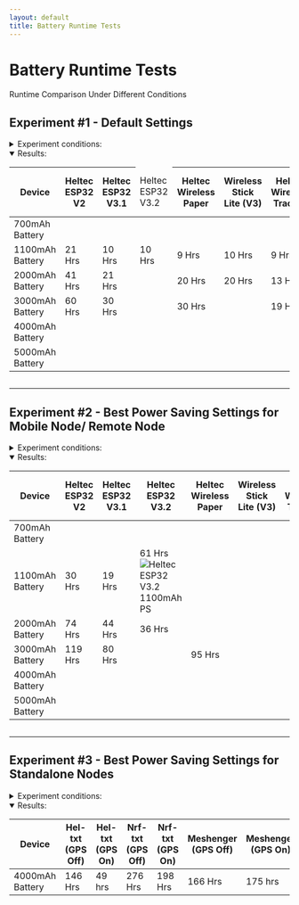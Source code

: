 ```yaml
---
layout: default
title: Battery Runtime Tests
---
```

<html>
<head>
  <title>Battery Runtime Tests</title>
  <script>
    function updateProgress() {
      const startTimes = [
        //{ id: 'progress1', start: new Date('2025-01-07T22:57:00') }, // V3.2 1100mAh
        //<td id="progress1">
        { id: 'progress2', start: new Date('2025-01-07T23:25:00') }, // V3.2 2000mAh
        //<td id="progress2">
        //{ id: 'progress3', start: new Date('2025-01-05T04:03:00') }, // V3.2 3000mAh
        //<td id="progress3">
        //{ id: 'progress4', start: new Date('2025-01-04T00:56:00') }, // Eink HUD
        //<td id="progress4">
        { id: 'progress5', start: new Date('2025-01-08T02:08:00') }, // Heltxt
        //<td id="progress5">
        { id: 'progress6', start: new Date('2025-01-10T13:40:00') }, // Wireless Paper
        //<td id="progress6">
        //{ id: 'progress7', start: new Date('2024-07-11T03:00:00') }, // 
        //{ id: 'progress8', start: new Date('2024-07-09T22:25:00') }, // 
        //{ id: 'progress9', start: new Date('2024-07-07T21:51:00') }  // 
      ];

      const currentDate = new Date();

      startTimes.forEach(item => {
        const diffInHours = Math.floor((currentDate - item.start) / (1000 * 60 * 60));
        document.getElementById(item.id).innerText = `Started ${diffInHours} hrs ago`;
      });
    }

    window.onload = updateProgress;
    setInterval(updateProgress, 3600000); // Update every hour
  </script>
</head>
<body>

<h1>Battery Runtime Tests</h1>
<p>Runtime Comparison Under Different Conditions</p>

<h2>Experiment #1 - Default Settings</h2>

<details>
  <summary style="cursor: pointer;">Experiment conditions:</summary>
  <ul>
    <li>Firmware 2.5.7</li>    
    <li>Client Mode</li>
    <li>Screen Timeout: 60 sec</li>
    <li>Power Savemode Disabled.</li>
    <li>Frequency 906</li>
    <li>Connected to Android phone via Bluetooth.</li>
  </ul>
  <p>Use case: Mobile Node/ Remote Node.</p>
</details>
<details open>
  <summary style="cursor: pointer;">Results:</summary>
  <div style="overflow-x: auto;">
    <table>
      <thead>
        <tr>
          <th>Device</th>
          <th>Heltec ESP32 V2</th>
          <th>Heltec ESP32 V3.1</th>
          <td>Heltec ESP32 V3.2</td>
          <th>Heltec Wireless Paper</th>
          <th>Wireless Stick Lite (V3)</th>
          <th>Heltec Wireless Tracker</th>
          <th>Heltec Vision Master E213</th>
          <th>Heltec Vision Master E290</th>
          <th>Heltec T114 (GPS Off)</th>
          <th>Heltec T114 (GPS On)</th>
          <th>Lilygo T-Deck</th>
          <th>RAK19007 (RAK4631)</th>
          <th>RAK19003 (RAK4631)</th>
          <th>T1000E (GPS Off)</th>
          <th>T1000E (GPS On)</th>
        </tr>
      </thead>
      <tbody>
        <tr>
          <td>700mAh Battery</td>
          <td></td><!--Heltec V2-->
          <td></td><!--Heltec V3-->
          <td></td><!--Heltec V3.2-->
          <td></td><!--Wireless Paper-->
          <td></td><!--Wireless Stick Lite-->
          <td></td><!--Wireless Tracker-->
          <td></td><!--VME213-->
          <td></td><!--VME290-->
          <td></td><!--Heltec T114 GPS OFF-->
          <td></td><!--Heltec T114 GPS ON-->
          <td></td><!--T-Deck-->
          <td></td><!--RAKRAK19007-->
          <td></td><!--RAKRAK19003-->
          <td>64 Hrs</td><!--T1000-E GPS Off-->
          <td>51 Hrs</td><!--T1000-E GPS On-->
        </tr>
        <tr>
          <td>1100mAh Battery</td>
          <td>21 Hrs</td><!--Heltec V2-->
          <td>10 Hrs</td><!--Heltec V3-->
          <td>10 Hrs</td><!--Heltec V3.2-->
          <td>9 Hrs</td><!--Wireless Paper-->
          <td>10 Hrs</td><!--Wireless Stick Lite-->
          <td>9 Hrs</td><!--Wireless Tracker-->
          <td></td><!--VME213-->
          <td></td><!--VME290-->
          <td>104 Hrs</td><!--Heltec T114 GPS OFF-->
          <td>62 Hrs</td><!--Heltec T114 GPS ON-->
          <td>10 Hrs</td><!--T-Deck-->
          <td>154 Hrs</td><!--RAKRAK19007-->
          <td>156 Hrs</td><!--RAKRAK19003-->
          <td>-</td><!--T1000-E GPS Off-->
          <td>-</td><!--T1000-E GPS On-->
        </tr>
        <tr>
          <td>2000mAh Battery</td>
          <td>41 Hrs</td><!--Heltec V2-->
          <td>21 Hrs</td><!--Heltec V3-->
          <td></td><!--Heltec V3.2-->
          <td>20 Hrs</td><!--Wireless Paper-->
          <td>20 Hrs</td><!--Wireless Stick Lite-->
          <td>13 Hrs</td><!--Wireless Tracker-->
          <td>19 Hrs</td><!--VME213-->
          <td></td><!--VME290-->
          <td>220 Hrs</td><!--Heltec T114 GPS OFF-->
          <td>119 Hrs</td><!--Heltec T114 GPS ON-->
          <td>18 Hrs</td><!--T-Deck-->
          <td>307 Hrs</td><!--RAKRAK19007-->
          <td></td><!--RAKRAK19003-->
          <td>-</td><!--T1000-E GPS Off-->
          <td>-</td><!--T1000-E GPS On-->
        </tr>
        <tr>
          <td>3000mAh Battery</td>
          <td>60 Hrs</td><!--Heltec V2-->
          <td>30 Hrs</td><!--Heltec V3-->
          <td></td><!--Heltec V3.2-->
          <td>30 Hrs</td><!--Wireless Paper-->
          <td></td><!--Wireless Stick Lite-->
          <td>19 Hrs</td><!--Wireless Tracker-->
          <td></td><!--VME213-->
          <td></td><!--VME290-->
          <td></td><!--Heltec T114 GPS OFF-->
          <td>215 Hrs</td><!--Heltec T114 GPS ON-->
          <td>26 Hrs</td><!--T-Deck-->
          <td>442 Hrs</td><!--RAKRAK19007-->
          <td>453 Hrs</td><!--RAKRAK19003-->   
          <td>-</td><!--T1000-E GPS Off-->
          <td>-</td><!--T1000-E GPS On-->
        </tr>
        <tr>
          <td>4000mAh Battery</td>
          <td></td><!--Heltec V2-->
          <td></td><!--Heltec V3-->
          <td></td><!--Heltec V3.2-->
          <td></td><!--Wireless Paper-->
          <td></td><!--Wireless Stick Lite-->
          <td></td><!--Wireless Tracker-->
          <td></td><!--VME213-->
          <td></td><!--VME290-->
          <td></td><!--Heltec T114 GPS OFF-->
          <td></td><!--Heltec T114 GPS ON-->
          <td></td><!--T-Deck-->
          <td></td><!--RAKRAK19007-->
          <td></td><!--RAKRAK19003-->   
          <td>-</td><!--T1000-E GPS Off-->
          <td>-</td><!--T1000-E GPS On-->
        </tr>        
        <tr>
          <td>5000mAh Battery</td>
          <td></td><!--Heltec V2-->
          <td></td><!--Heltec V3-->
          <td></td><!--Heltec V3.2-->
          <td></td><!--Wireless Paper-->
          <td></td><!--Wireless Stick Lite-->
          <td></td><!--Wireless Tracker-->
          <td></td><!--VME213-->
          <td></td><!--VME290-->
          <td></td><!--Heltec T114 GPS OFF-->
          <td></td><!--Heltec T114 GPS ON-->
          <td></td><!--T-Deck-->
          <td></td><!--RAKRAK19007-->
          <td></td><!--RAKRAK19003-->   
          <td>-</td><!--T1000-E GPS Off-->
          <td>-</td><!--T1000-E GPS On-->
        </tr>               
      </tbody>
    </table>
  </div>
</details>

<hr>

<h2>Experiment #2 - Best Power Saving Settings for Mobile Node/ Remote Node</h2>

<details>
  <summary style="cursor: pointer;">Experiment conditions:</summary>
  <ul>
    <li>Firmware 2.3.17</li>       
    <li>Client Mode</li>
    <li>Screen Timeout: 60 sec</li>
    <li>Power Savemode Enabled.
      <details>
        <summary style="cursor: pointer;">Details:</summary>
        <ul>
          <li>Note that RAK devices cannot support this mode.</li>
          <li>Power save mode is enabled to extend battery life, it does this by enabling Lite Sleep on ESP32 devices when there's no traffic on the mesh.</li>
          <li>The node will still retransmit any packets while on Lite Sleep and go back to sleep after.</li>
          <li>The Node will wake from Lite Sleep when activity is detected on the mesh, when button is pressed or when sleep duration setting is reached.</li>
          <li>During Lite sleep, the Bluetooth will go on Sleep Mode, making the node draw very low currents. But you will not be able to change settings with the app in this mode.</li>
          <li>After the node is awake. It will automatically reconnect to the app and notify if any messages have been received. You can change settings when this happens.</li>
        </ul>
      </details>
    </li>
    <li>Wait for Blutooth: 10 Sec
      <details>
        <summary style="cursor: pointer;">Details:</summary>
        <ul>
          <li>The node will stay awake for this period of time if any packages are receiced to give the node time for the phone to reconnect.</li>
        </ul>
      </details>
    </li>
    <li>Lite Sleep Duration: 1800 sec (30min)
      <details>
        <summary style="cursor: pointer;">Details:</summary>
        <ul>
          <li>This setting tells the node how long to maintain Lite Sleep for, this way you can time when you can reconnect to remote nodes with the app should you need to change settings.</li>
        </ul>
      </details>
    </li>
    <li>Frequency 906</li>
    <li>Connected to Android phone via Bluetooth.</li>
  </ul>
  <p>Use case: Mobile Node/ Remote Node.</p>
  </details>
<details open>
  <summary style="cursor: pointer;">Results:</summary>
  <div style="overflow-x: auto;">
    <table>
      <thead>
        <tr>
          <th>Device</th>
          <th>Heltec ESP32 V2</th>
          <th>Heltec ESP32 V3.1</th>
          <th>Heltec ESP32 V3.2</th>
          <th>Heltec Wireless Paper</th>
          <th>Wireless Stick Lite (V3)</th>
          <th>Heltec Wireless Tracker</th>
          <th>Heltec Vision Master E213</th>
          <th>Heltec Vision Master E290</th>
          <th>Heltec T114 (GPS Off)</th>
          <th>Heltec T114 (GPS On)</th>
          <th>Lilygo T-Deck</th>
          <th>RAK19007 (RAK4631)</th>
          <th>RAK19003 (RAK4631)</th>      
          <th>T1000E (GPS Off)</th>
          <th>T1000E (GPS On)</th>
        </tr>
      </thead>
      <tbody>
        <tr>
          <td>700mAh Battery</td>
          <td></td><!--Heltec V2-->
          <td></td><!--Heltec V3-->
          <td></td><!--Heltec V3.2-->
          <td></td><!--Wireless Paper-->
          <td></td><!--Wireless Stick Lite-->
          <td></td><!--Wireless Tracker-->
          <td></td><!--VME213-->
          <td></td><!--VME290-->
          <td></td><!--Heltec T114 GPS OFF-->
          <td></td><!--Heltec T114 GPS ON-->
          <td></td><!--T-Deck-->
          <td></td><!--RAKRAK19007-->
          <td></td><!--RAKRAK19003-->
          <td>66 Hrs</td><!--T1000-E GPS Off-->
          <td>53 Hr</td><!--T1000-E GPS On-->
        </tr>
        <tr>
          <td>1100mAh Battery</td>
          <td>30 Hrs</td><!--Heltec V2-->
          <td>19 Hrs</td><!--Heltec V3-->
          <td><div class="image-hover">61 Hrs<img src="{{ "/assets/images/runtimes/V3_2_1100PS-2.5.17.png" | relative_url }}" alt="Heltec ESP32 V3.2 1100mAh PS"></div></td><!--Heltec V3.2-->
          <td></td><!--Wireless Paper-->
          <td></td><!--Wireless Stick Lite-->
          <td></td><!--Wireless Tracker-->
          <td></td><!--VME213-->
          <td></td><!--VME290-->
          <td></td><!--Heltec T114 GPS OFF-->
          <td></td><!--Heltec T114 GPS ON-->
          <td>21 Hrs</td><!--T-Deck-->
          <td></td><!--RAKRAK19007-->
          <td></td><!--RAKRAK19003-->          
          <td>-</td><!--T1000-E GPS Off-->
          <td>-</td><!--T1000-E GPS On-->
        </tr>
        <tr>
          <td>2000mAh Battery</td>
          <td>74 Hrs</td><!--Heltec V2-->
          <td>44 Hrs</td><!--Heltec V3-->
          <td id="progress2">36 Hrs</td><!--Heltec V3.2-->
          <td></td><!--Wireless Paper-->
          <td></td><!--Wireless Stick Lite-->
          <td></td><!--Wireless Tracker-->
          <td></td><!--VME213-->
          <td></td><!--VME290-->
          <td></td><!--Heltec T114 GPS OFF-->
          <td></td><!--Heltec T114 GPS ON-->
          <td>35 Hrs</td><!--T-Deck-->
          <td></td><!--RAKRAK19007-->
          <td></td><!--RAKRAK19003-->   
          <td>-</td><!--T1000-E GPS Off-->
          <td>-</td><!--T1000-E GPS On-->
        </tr>
        <tr>
          <td>3000mAh Battery</td>
          <td>119 Hrs</td><!--Heltec V2-->
          <td>80 Hrs</td><!--Heltec V3-->
          <td></td><!--Heltec V3.2-->
          <td id="progress6">95 Hrs</td><!--Wireless Paper-->
          <td></td><!--Wireless Stick Lite-->
          <td></td><!--Wireless Tracker-->
          <td></td><!--VME213-->
          <td>156 Hrs</td><!--VME290-->
          <td></td><!--Heltec T114 GPS OFF-->
          <td></td><!--Heltec T114 GPS ON-->
          <td>54 Hrs</td><!--T-Deck-->
          <td>442 Hrs</td><!--RAKRAK19007-->
          <td>453 Hrs</td><!--RAKRAK19003-->    
          <td>-</td><!--T1000-E GPS Off-->
          <td>-</td><!--T1000-E GPS On-->
        </tr>
        <tr>
          <td>4000mAh Battery</td>
          <td></td><!--Heltec V2-->
          <td></td><!--Heltec V3-->
          <td></td><!--Heltec V3.2-->
          <td></td><!--Wireless Paper-->
          <td></td><!--Wireless Stick Lite-->
          <td></td><!--Wireless Tracker-->
          <td></td><!--VME213-->
          <td></td><!--VME290-->
          <td></td><!--Heltec T114 GPS OFF-->
          <td></td><!--Heltec T114 GPS ON-->
          <td>71 Hrs</td><!--T-Deck-->
          <td></td><!--RAKRAK19007-->
          <td></td><!--RAKRAK19003-->   
          <td>-</td><!--T1000-E GPS Off-->
          <td>-</td><!--T1000-E GPS On-->
        </tr>        
        <tr>
          <td>5000mAh Battery</td>
          <td></td><!--Heltec V2-->
          <td></td><!--Heltec V3-->
          <td></td><!--Heltec V3.2-->
          <td></td><!--Wireless Paper-->
          <td></td><!--Wireless Stick Lite-->
          <td></td><!--Wireless Tracker-->
          <td></td><!--VME213-->
          <td></td><!--VME290-->
          <td></td><!--Heltec T114 GPS OFF-->
          <td></td><!--Heltec T114 GPS ON-->
          <td></td><!--T-Deck-->
          <td></td><!--RAKRAK19007-->
          <td></td><!--RAKRAK19003-->   
          <td>-</td><!--T1000-E GPS Off-->
          <td>-</td><!--T1000-E GPS On-->
        </tr>               
      </tbody>
    </table>
  </div>
</details>

<hr>

<h2>Experiment #3 - Best Power Saving Settings for Standalone Nodes</h2>

<details>
  <summary style="cursor: pointer;">Experiment conditions:</summary>
  <ul>
    <li>Firmware 2.3.12</li>       
    <li>Client Mode</li>
    <li>Screen Timeout: 60 sec</li>
    <li>Power Savemode Enabled.
      <details>
        <summary style="cursor: pointer;">Details:</summary>
        <ul>
          <li>Note that RAK devices cannot support this mode.</li>
          <li>Power save mode is enabled to extend battery life, it does this by enabling Lite Sleep on ESP32 devices when there's no traffic on the mesh.</li>
          <li>The node will still retransmit any packets while on Lite Sleep and go back to sleep after.</li>
          <li>The Node will wake from Lite Sleep when activity is detected on the mesh, when button is pressed or when sleep duration setting is reached.</li>
          <li>During Lite sleep, the Bluetooth will go on Sleep Mode, making the node draw very low currents. But you will not be able to change settings with the app in this mode.</li>
          <li>After the node is awake. It will automatically reconnect to the app and notify if any messages have been received. You can change settings when this happens.</li>
        </ul>
      </details>
    </li>
    <li>Lite Sleep Duration: 1800 sec (30min)
      <details>
        <summary style="cursor: pointer;">Details:</summary>
        <ul>
          <li>This setting tells the node how long to maintain Lite Sleep for, this way you can time when you can reconnect to remote nodes with the app should you need to change settings.</li>
        </ul>
      </details>
    </li>
    <li>Frequency 906</li>
    <li>Connected to Android phone via Bluetooth.</li>
    <li>CardKB Attached (Tdeck Comes with its own keyboard)</li>
  </ul>
  <p>Use case: Mobile Node/ Standalone</p>
</details>
<details open>
  <summary style="cursor: pointer;">Results:</summary>
  <div style="overflow-x: auto;">
    <table>
      <thead>
        <tr>
          <th>Device</th>
          <th>Hel-txt (GPS Off)</th>
          <th>Hel-txt (GPS On)</th>
          <th>Nrf-txt (GPS Off) </th>
          <th>Nrf-txt (GPS On) </th>
          <th>Meshenger (GPS Off)</th>
          <th>Meshenger (GPS On)</th>
          <th>Lilygo T-Deck</th>
        </tr>
      </thead>
      <tbody>
        <tr>
          <td>4000mAh Battery</td>
          <td id="progress5">146 Hrs</td><!--HelTXT GPS off-->
          <td>49 hrs</td><!--HelTXT GPS on-->
          <td>276 Hrs</td><!--NRFTXT Gps Off-->
          <td>198 Hrs</td><!--NRFTXT Gps on-->
          <td>166 Hrs</td><!--Meshenger GPS off-->
          <!--<td id="progress6"></td><!--Meshenger GPS On-->
          <td>175 hrs</td><!--Meshenger GPS On-->
          <td>71 Hrs</td><!--Tdeck-->
        </tr>
      </tbody>
    </table>
  </div>
</details>

</body>
</html>

